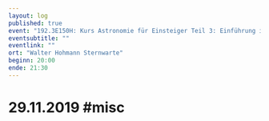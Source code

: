 ```yaml
---
layout: log
published: true
event: "192.3E150H: Kurs Astronomie für Einsteiger Teil 3: Einführung in die Astrofotografie"
eventsubtitle: ""
eventlink: ""
ort: "Walter Hohmann Sternwarte"
beginn: 20:00
ende: 21:30
---
```


# 29.11.2019 #misc
